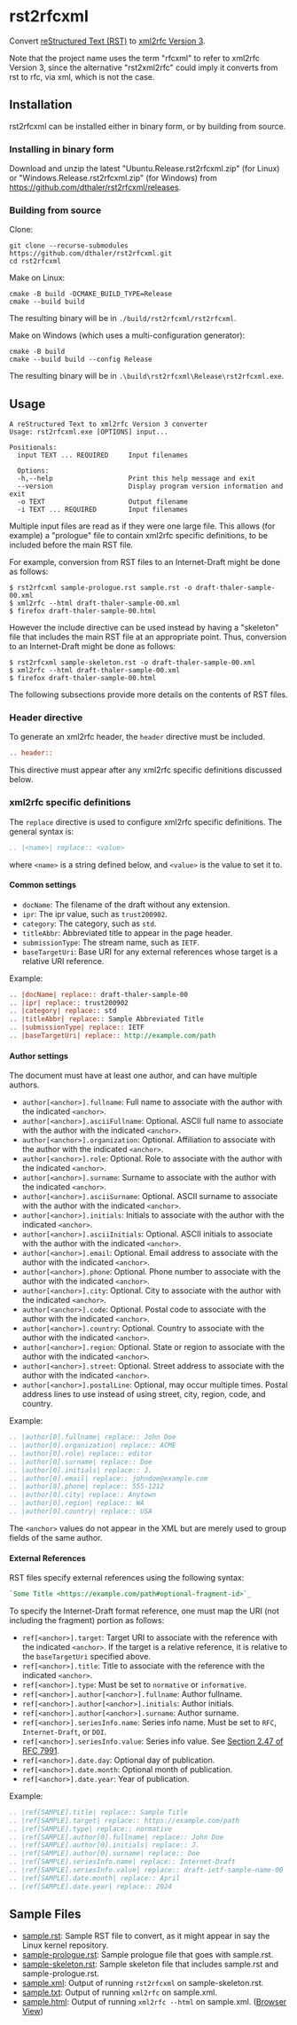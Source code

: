 # rst2rfcxml
Convert [reStructured Text (RST)](https://docutils.sourceforge.io/docs/ref/rst/restructuredtext.html)
to [xml2rfc Version 3](https://www.rfc-editor.org/rfc/rfc7991).

Note that the project name uses the term "rfcxml" to refer to xml2rfc Version 3, since the alternative
"rst2xml2rfc" could imply it converts from rst to rfc, via xml, which is not the case.

## Installation

rst2rfcxml can be installed either in binary form, or by building from source.

### Installing in binary form

Download and unzip the latest "Ubuntu.Release.rst2rfcxml.zip" (for Linux) or
"Windows.Release.rst2rfcxml.zip" (for Windows) from
https://github.com/dthaler/rst2rfcxml/releases.

### Building from source

Clone:
```
git clone --recurse-submodules https://github.com/dthaler/rst2rfcxml.git
cd rst2rfcxml
```

Make on Linux:
```
cmake -B build -DCMAKE_BUILD_TYPE=Release
cmake --build build
```

The resulting binary will be in `./build/rst2rfcxml/rst2rfcxml`.

Make on Windows (which uses a multi-configuration generator):
```
cmake -B build
cmake --build build --config Release
```

The resulting binary will be in `.\build\rst2rfcxml\Release\rst2rfcxml.exe`.

## Usage

```
A reStructured Text to xml2rfc Version 3 converter
Usage: rst2rfcxml.exe [OPTIONS] input...

Positionals:
  input TEXT ... REQUIRED     Input filenames

  Options:
  -h,--help                   Print this help message and exit
  --version                   Display program version information and exit
  -o TEXT                     Output filename
  -i TEXT ... REQUIRED        Input filenames
```

Multiple input files are read as if they were one large file.
This allows (for example) a "prologue" file to contain xml2rfc specific definitions,
to be included before the main RST file.

For example, conversion from RST files to an Internet-Draft might be done as follows:

```
$ rst2rfcxml sample-prologue.rst sample.rst -o draft-thaler-sample-00.xml
$ xml2rfc --html draft-thaler-sample-00.xml
$ firefox draft-thaler-sample-00.html
```

However the include directive can be used instead by having a "skeleton" file that
includes the main RST file at an appropriate point.  Thus, conversion to an Internet-Draft
might be done as follows:

```
$ rst2rfcxml sample-skeleton.rst -o draft-thaler-sample-00.xml
$ xml2rfc --html draft-thaler-sample-00.xml
$ firefox draft-thaler-sample-00.html
```

The following subsections provide more details on the contents
of RST files.

### Header directive

To generate an xml2rfc header, the `header` directive must be included.

```rst
.. header::
```

This directive must appear after any xml2rfc specific definitions discussed below.

### xml2rfc specific definitions

The `replace` directive is used to configure xml2rfc specific definitions.
The general syntax is:

```rst
.. |<name>| replace:: <value>
```

where `<name>` is a string defined below, and `<value>` is the value to set it to.

#### Common settings

* `docName`: The filename of the draft without any extension.
* `ipr`: The ipr value, such as `trust200902`.
* `category`: The category, such as `std`.
* `titleAbbr`: Abbreviated title to appear in the page header.
* `submissionType`: The stream name, such as `IETF`.
* `baseTargetUri`: Base URI for any external references whose target is a relative URI reference.

Example:

```rst
.. |docName| replace:: draft-thaler-sample-00
.. |ipr| replace:: trust200902
.. |category| replace:: std
.. |titleAbbr| replace:: Sample Abbreviated Title
.. |submissionType| replace:: IETF
.. |baseTargetUri| replace:: http://example.com/path
```

#### Author settings

The document must have at least one author, and can have multiple authors.

* `author[<anchor>].fullname`: Full name to associate with the author with the indicated `<anchor>`.
* `author[<anchor>].asciiFullname`: Optional. ASCII full name to associate with the author with the indicated `<anchor>`.
* `author[<anchor>].organization`: Optional. Affiliation to associate with the author with the indicated `<anchor>`.
* `author[<anchor>].role`: Optional. Role to associate with the author with the indicated `<anchor>`.
* `author[<anchor>].surname`: Surname to associate with the author with the indicated `<anchor>`.
* `author[<anchor>].asciiSurname`: Optional. ASCII surname to associate with the author with the indicated `<anchor>`.
* `author[<anchor>].initials`: Initials to associate with the author with the indicated `<anchor>`.
* `author[<anchor>].asciiInitials`: Optional.  ASCII initials to associate with the author with the indicated `<anchor>`.
* `author[<anchor>].email`: Optional. Email address to associate with the author with the indicated `<anchor>`.
* `author[<anchor>].phone`: Optional. Phone number to associate with the author with the indicated `<anchor>`.
* `author[<anchor>].city`: Optional. City to associate with the author with the indicated `<anchor>`.
* `author[<anchor>].code`: Optional. Postal code to associate with the author with the indicated `<anchor>`.
* `author[<anchor>].country`: Optional. Country to associate with the author with the indicated `<anchor>`.
* `author[<anchor>].region`: Optional. State or region to associate with the author with the indicated `<anchor>`.
* `author[<anchor>].street`: Optional. Street address to associate with the author with the indicated `<anchor>`.
* `author[<anchor>].postalLine`: Optional, may occur multiple times. Postal address lines to use instead of using street, city, region, code, and country.

Example:

```rst
.. |author[0].fullname| replace:: John Doe
.. |author[0].organization| replace:: ACME
.. |author[0].role| replace:: editor
.. |author[0].surname| replace:: Doe
.. |author[0].initials| replace:: J.
.. |author[0].email| replace:: johndoe@example.com
.. |author[0].phone| replace:: 555-1212
.. |author[0].city| replace:: Anytown
.. |author[0].region| replace:: WA
.. |author[0].country| replace:: USA
```

The `<anchor>` values do not appear in the XML but are merely
used to group fields of the same author.

#### External References

RST files specify external references using the following syntax:

```rst
`Some Title <https://example.com/path#optional-fragment-id>`_
```

To specify the Internet-Draft format reference, one must map the URI (not including the fragment)
portion as follows:

* `ref[<anchor>].target`: Target URI to associate with the reference with the indicated `<anchor>`. If the target
  is a relative reference, it is relative to the `baseTargetUri` specified above.
* `ref[<anchor>].title`: Title to associate with the reference with the indicated `<anchor>`.
* `ref[<anchor>].type`: Must be set to `normative` or `informative`.
* `ref[<anchor>].author[<anchor>].fullname`: Author fullname.
* `ref[<anchor>].author[<anchor>].initials`: Author initials.
* `ref[<anchor>].author[<anchor>].surname`: Author surname.
* `ref[<anchor>].seriesInfo.name`: Series info name.  Must be set to `RFC`, `Internet-Draft`, or `DOI`.
* `ref[<anchor>].seriesInfo.value`: Series info value.  See [Section 2.47 of RFC 7991](https://www.rfc-editor.org/rfc/rfc7991#section-2.47).
* `ref[<anchor>].date.day`: Optional day of publication.
* `ref[<anchor>].date.month`: Optional month of publication.
* `ref[<anchor>].date.year`: Year of publication.

Example:

```rst
.. |ref[SAMPLE].title| replace:: Sample Title
.. |ref[SAMPLE].target| replace:: https://example.com/path
.. |ref[SAMPLE].type| replace:: normative
.. |ref[SAMPLE].author[0].fullname| replace:: John Doe
.. |ref[SAMPLE].author[0].initials| replace:: J.
.. |ref[SAMPLE].author[0].surname| replace:: Doe
.. |ref[SAMPLE].seriesInfo.name| replace:: Internet-Draft
.. |ref[SAMPLE].seriesInfo.value| replace:: draft-ietf-sample-name-00
.. |ref[SAMPLE].date.month| replace:: April
.. |ref[SAMPLE].date.year| replace:: 2024
```

## Sample Files

* [sample.rst](sample/sample.rst): Sample RST file to convert, as it might appear in say the Linux kernel repository.
* [sample-prologue.rst](sample/sample-prologue.rst): Sample prologue file that goes with sample.rst.
* [sample-skeleton.rst](sample/sample-skeleton.rst): Sample skeleton file that includes sample.rst and sample-prologue.rst.
* [sample.xml](sample/sample.xml): Output of running `rst2rfcxml` on sample-skeleton.rst.
* [sample.txt](sample/sample.txt): Output of running `xml2rfc` on sample.xml.
* [sample.html](sample/sample.html): Output of running `xml2rfc --html` on sample.xml. ([Browser View](https://htmlpreview.github.io/?https://raw.githubusercontent.com/dthaler/rst2rfcxml/main/sample/sample.html))
